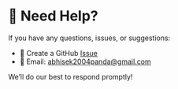 # 💬 Need Help?

If you have any questions, issues, or suggestions:

- 💬 Create a GitHub [Issue](https://github.com/abhisek2004/Delta--Full-Stack-Web-Development-/issues)
- 📧 Email: [abhisek2004panda@gmail.com](mailto:abhisek2004panda@gmail.com)

We’ll do our best to respond promptly!
